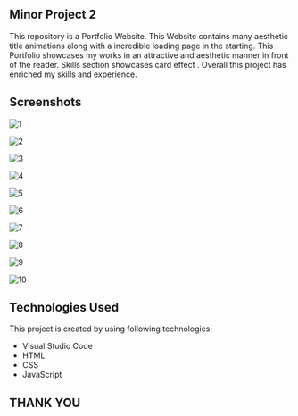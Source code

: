 ## Minor Project 2
This repository is a Portfolio Website. This Website contains many aesthetic title animations along with a incredible loading page in the starting. This Portfolio showcases my works in an attractive and aesthetic manner in front of the reader. Skills section showcases card effect . Overall this project has enriched my skills and experience.



## Screenshots
![1](https://github.com/prathamsingh19/Minor_Project_2/assets/168055736/afe2bf12-2dcf-4119-bafa-a38563e7e6ed)

![2](https://github.com/prathamsingh19/Minor_Project_2/assets/168055736/a11aa784-270f-4a37-a70f-bf70f8440553)

![3](https://github.com/prathamsingh19/Minor_Project_2/assets/168055736/c6e31234-e94e-4bf3-978e-d4f73395af52)

![4](https://github.com/prathamsingh19/Minor_Project_2/assets/168055736/868d47ee-8a6b-4eb8-97f1-91c27ae14d85)

![5](https://github.com/prathamsingh19/Minor_Project_2/assets/168055736/c8f98731-85a5-4899-aac8-144e3a6263a2)

![6](https://github.com/prathamsingh19/Minor_Project_2/assets/168055736/48feef80-3819-44fe-bb55-30a104c75cc0)

![7](https://github.com/prathamsingh19/Minor_Project_2/assets/168055736/c5249130-01e9-4514-9a3a-fb88110b246c)

![8](https://github.com/prathamsingh19/Minor_Project_2/assets/168055736/85f7c7f9-34e3-47c8-90cc-e15f2f78f6ae)

![9](https://github.com/prathamsingh19/Minor_Project_2/assets/168055736/3787df11-e6b1-4094-90a1-015ae84b2ea6)

![10](https://github.com/prathamsingh19/Minor_Project_2/assets/168055736/40c37a8c-b6a9-4956-8356-389ec62e9d49)






## Technologies Used

This project is created by using following
technologies:

- Visual Studio Code
- HTML
- CSS
- JavaScript


## THANK YOU
